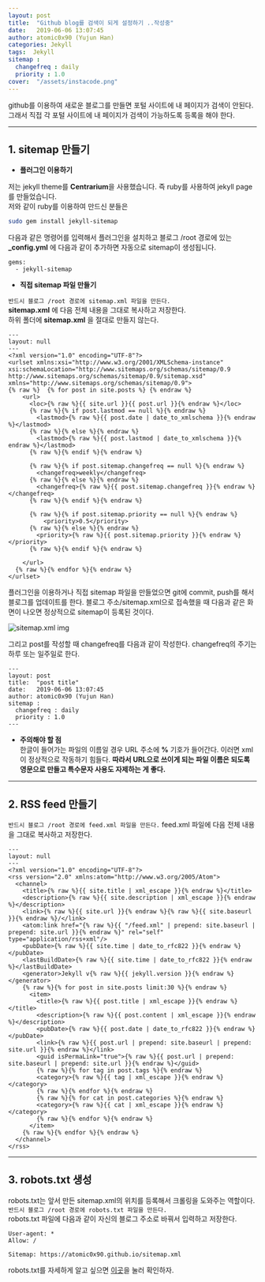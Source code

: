 ```yaml
---
layout: post
title:  "Github blog를 검색이 되게 설정하기 ..작성중"
date:   2019-06-06 13:07:45
author: atomic0x90 (Yujun Han)
categories: Jekyll
tags:  Jekyll
sitemap :
  changefreq : daily
  priority : 1.0
cover:  "/assets/instacode.png"
---
```


github를 이용하여 새로운 블로그를 만들면 포털 사이트에 내 페이지가 검색이 안된다. 
그래서 직접 각 포털 사이트에 내 페이지가 검색이 가능하도록 등록을 해야 한다.

---

## 1. sitemap 만들기

* **플러그인 이용하기**

저는 jekyll theme를 **Centrarium**을 사용했습니다. 
즉 ruby를 사용하여 jekyll page를 만들었습니다.  
저와 같이 ruby를 이용하여 만드신 분들은 
```bash
sudo gem install jekyll-sitemap
```

다음과 같은 명령어를 입력해서 플러그인을 설치하고 
블로그 /root 경로에 있는 **_config.yml** 에 다음과 같이 추가하면 자동으로 sitemap이 생성됩니다.

```
gems:
  - jekyll-sitemap
```

* **직접 sitemap 파일 만들기**

`반드시 블로그 /root 경로에 sitemap.xml 파일을 만든다.`  
**sitemap.xml** 에 다음 전체 내용을 그대로 복사하고 저장한다.  
하위 폴더에 **sitemap.xml** 을 절대로 만들지 않는다.

```
---
layout: null
---
<?xml version="1.0" encoding="UTF-8"?>
<urlset xmlns:xsi="http://www.w3.org/2001/XMLSchema-instance" xsi:schemaLocation="http://www.sitemaps.org/schemas/sitemap/0.9 http://www.sitemaps.org/schemas/sitemap/0.9/sitemap.xsd" xmlns="http://www.sitemaps.org/schemas/sitemap/0.9">
{% raw %}  {% for post in site.posts %} {% endraw %}
    <url>
      <loc>{% raw %}{{ site.url }}{{ post.url }}{% endraw %}</loc>
      {% raw %}{% if post.lastmod == null %}{% endraw %}
        <lastmod>{% raw %}{{ post.date | date_to_xmlschema }}{% endraw %}</lastmod>
      {% raw %}{% else %}{% endraw %}
        <lastmod>{% raw %}{{ post.lastmod | date_to_xmlschema }}{% endraw %}</lastmod>
      {% raw %}{% endif %}{% endraw %}

      {% raw %}{% if post.sitemap.changefreq == null %}{% endraw %}
        <changefreq>weekly</changefreq>
      {% raw %}{% else %}{% endraw %}
        <changefreq>{% raw %}{{ post.sitemap.changefreq }}{% endraw %}</changefreq>
      {% raw %}{% endif %}{% endraw %}

      {% raw %}{% if post.sitemap.priority == null %}{% endraw %}
          <priority>0.5</priority>
      {% raw %}{% else %}{% endraw %}
        <priority>{% raw %}{{ post.sitemap.priority }}{% endraw %}</priority>
      {% raw %}{% endif %}{% endraw %}

    </url>
  {% raw %}{% endfor %}{% endraw %}
</urlset>
```

플러그인을 이용하거나 직접 sitemap 파일을 만들었으면 git에 commit, push를 해서 블로그를 업데이트를 한다. 
블로그 주소/sitemap.xml으로 접속했을 때 다음과 같은 화면이 나오면 정상적으로 sitemap이 등록된 것이다.

<img src="{{site.baseurl}}/assets/post_img/Registration-github-blog-search-sitemap_img01.png" alt="sitemap.xml img" title="my sitemap.xml img">

그리고 post를 작성할 때 changefreq를 다음과 같이 작성한다. changefreq의 주기는 하루 또는 일주일로 한다. 
```
---
layout: post
title:  "post title"
date:   2019-06-06 13:07:45
author: atomic0x90 (Yujun Han)
sitemap :
  changefreq : daily
  priority : 1.0
---
```
* **주의해야 할 점**  
한글이 들어가는 파일의 이름일 경우 URL 주소에 **%** 기호가 들어간다. 이러면 xml이 정상적으로 작동하기 힘들다. 
**따라서 URL으로 쓰이게 되는 파일 이름은 되도록 영문으로 만들고 특수문자 사용도 자제하는 게 좋다.**



---

## 2. RSS feed 만들기

`반드시 블로그 /root 경로에 feed.xml 파일을 만든다.` feed.xml 파일에 다음 전체 내용을 그대로 복사하고 저장한다.

```
---
layout: null
---
<?xml version="1.0" encoding="UTF-8"?>
<rss version="2.0" xmlns:atom="http://www.w3.org/2005/Atom">
  <channel>
    <title>{% raw %}{{ site.title | xml_escape }}{% endraw %}</title>
    <description>{% raw %}{{ site.description | xml_escape }}{% endraw %}</description>
    <link>{% raw %}{{ site.url }}{% endraw %}{% raw %}{{ site.baseurl }}{% endraw %}/</link>
    <atom:link href="{% raw %}{{ "/feed.xml" | prepend: site.baseurl | prepend: site.url }}{% endraw %}" rel="self" type="application/rss+xml"/>
    <pubDate>{% raw %}{{ site.time | date_to_rfc822 }}{% endraw %}</pubDate>
    <lastBuildDate>{% raw %}{{ site.time | date_to_rfc822 }}{% endraw %}</lastBuildDate>
    <generator>Jekyll v{% raw %}{{ jekyll.version }}{% endraw %}</generator>
    {% raw %}{% for post in site.posts limit:30 %}{% endraw %}
      <item>
        <title>{% raw %}{{ post.title | xml_escape }}{% endraw %}</title>
        <description>{% raw %}{{ post.content | xml_escape }}{% endraw %}</description>
        <pubDate>{% raw %}{{ post.date | date_to_rfc822 }}{% endraw %}</pubDate>
        <link>{% raw %}{{ post.url | prepend: site.baseurl | prepend: site.url }}{% endraw %}</link>
        <guid isPermaLink="true">{% raw %}{{ post.url | prepend: site.baseurl | prepend: site.url }}{% endraw %}</guid>
        {% raw %}{% for tag in post.tags %}{% endraw %}
        <category>{% raw %}{{ tag | xml_escape }}{% endraw %}</category>
        {% raw %}{% endfor %}{% endraw %}
        {% raw %}{% for cat in post.categories %}{% endraw %}
        <category>{% raw %}{{ cat | xml_escape }}{% endraw %}</category>
        {% raw %}{% endfor %}{% endraw %}
      </item>
    {% raw %}{% endfor %}{% endraw %}
  </channel>
</rss>
```

---

## 3. robots.txt 생성

robots.txt는 앞서 만든 sitemap.xml의 위치를 등록해서 크롤링을 도와주는 역할이다. 
`반드시 블로그 /root 경로에 robots.txt 파일을 만든다.`  
robots.txt 파일에 다음과 같이 자신의 블로그 주소로 바꿔서 입력하고 저장한다.

```
User-agent: *
Allow: /

Sitemap: https://atomic0x90.github.io/sitemap.xml
```

robots.txt를 자세하게 알고 싶으면 [이곳][0]을 눌러 확인하자.





[0]: https://developers.google.com/search/reference/robots_txt "google"

